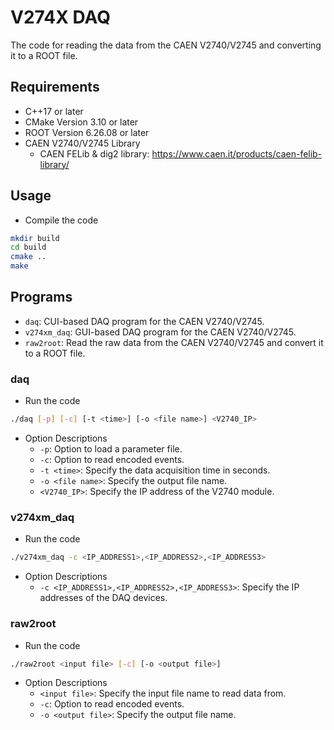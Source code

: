 # V274X DAQ

The code for reading the data from the CAEN V2740/V2745 and converting it to a ROOT file.

## Requirements

- C++17 or later
- CMake Version 3.10 or later
- ROOT Version 6.26.08 or later
- CAEN V2740/V2745 Library
  - CAEN FELib & dig2 library: <https://www.caen.it/products/caen-felib-library/>

## Usage

- Compile the code

```bash
mkdir build
cd build
cmake ..
make
```

## Programs

- `daq`: CUI-based DAQ program for the CAEN V2740/V2745.
- `v274xm_daq`: GUI-based DAQ program for the CAEN V2740/V2745.
- `raw2root`: Read the raw data from the CAEN V2740/V2745 and convert it to a ROOT file.

### daq

- Run the code

```bash
./daq [-p] [-c] [-t <time>] [-o <file name>] <V2740_IP>
```

- Option Descriptions
  - `-p`: Option to load a parameter file.
  - `-c`: Option to read encoded events.
  - `-t <time>`: Specify the data acquisition time in seconds.
  - `-o <file name>`: Specify the output file name.
  - `<V2740_IP>`: Specify the IP address of the V2740 module.

### v274xm_daq

- Run the code

```bash
./v274xm_daq -c <IP_ADDRESS1>,<IP_ADDRESS2>,<IP_ADDRESS3>
```

- Option Descriptions
  - `-c <IP_ADDRESS1>,<IP_ADDRESS2>,<IP_ADDRESS3>`: Specify the IP addresses of the DAQ devices.

### raw2root

- Run the code

```bash
./raw2root <input file> [-c] [-o <output file>]
```

- Option Descriptions
  - `<input file>`: Specify the input file name to read data from.
  - `-c`: Option to read encoded events.
  - `-o <output file>`: Specify the output file name.
